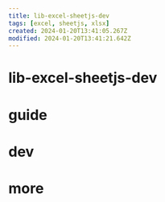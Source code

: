 ```yaml
---
title: lib-excel-sheetjs-dev
tags: [excel, sheetjs, xlsx]
created: 2024-01-20T13:41:05.267Z
modified: 2024-01-20T13:41:21.642Z
---
```


# lib-excel-sheetjs-dev

# guide

# dev

# more
